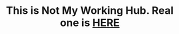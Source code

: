 <h1 align="center">This is Not My Working Hub. Real one is <a href="https://github.com/gnslalsl12" target="_blank">HERE</a></h1>
